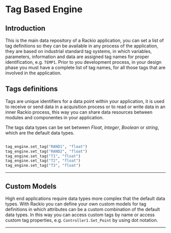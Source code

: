 # Tag Based Engine

## Introduction

This is the main data repository of a Rackio application, you can set a list of tag definitions so they can be available in any process of the application, they are based on industrial standard tag systems, in which variables, parameters, information and data are assigned tag names for proper identification, e.g. `TEMP1`. Prior to you development process, in your design phase you must have a complete list of tag names, for all those tags that are involved in the application.

## Tags definitions

Tags are unique identifiers for a data point within your application, it is used to receive or send data in a acquisition process or to read or write data in an inner Rackio process, this way you can share data resources between modules and componentes in your application.

The tags data types can be set between *Float*, *Integer*, *Boolean* or *string*, which are the default data types. 

```python

tag_engine.set_tag("RAND1", "float")
tag_engine.set_tag("RAND2", "float")
tag_engine.set_tag("T1", "float")
tag_engine.set_tag("T2", "float")
tag_engine.set_tag("T3", "float")
```

---

## Custom Models

High end applications require data types more complex that the default data types. With Rackio you can define your own custom models for tag definitions in which attributes can be a custom combination of the default data types. In this way you can access custom tags by name or access custom tag properties, e.g. `Controller1.Set_Point` by using dot notation.

---